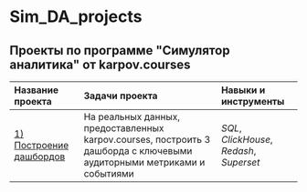 # Sim_DA_projects
## Проекты по программе "Симулятор аналитика" от karpov.courses


| Название проекта | Задачи проекта | Навыки и инструменты | 
| :---------------------- | :---------------------- | :---------------------- |
<a href="https://github.com/AnnaSledneva/Sim_DA_projects/blob/main/%D0%9F%D0%BE%D1%81%D1%82%D1%80%D0%BE%D0%B5%D0%BD%D0%B8%D0%B5%20%D0%B4%D0%B0%D1%88%D0%B1%D0%BE%D1%80%D0%B4%D0%BE%D0%B2/README.md">1) Построение дашбордов</a>| На реальных данных, предоставленных karpov.courses, построить 3 дашборда с ключевыми аудиторными метриками и событиями|*SQL*, *ClickHouse*, *Redash*, *Superset*|.
